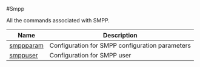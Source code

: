 #Smpp

All the commands associated with SMPP.


<table><thead><tr><th>Name</th><th>Description</th></tr></thead><tbody><tr><td><a href="../../../configuration/smpp/smppparam/smppparam">smppparam</a></td><td>Configuration for SMPP configuration parameters</td><tr><tr><td><a href="../../../configuration/smpp/smppuser/smppuser">smppuser</a></td><td>Configuration for SMPP user</td><tr></tbody></table>
